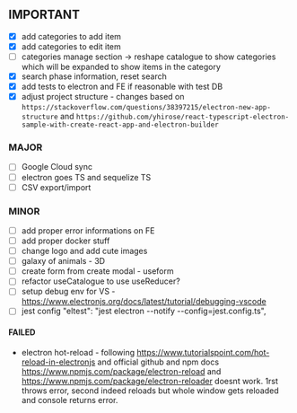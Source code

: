 ## IMPORTANT

- [x] add categories to add item
- [x] add categories to edit item
- [ ] categories manage section -> reshape catalogue to show categories which will be expanded to show items in the category
- [x] search phase information, reset search
- [x] add tests to electron and FE if reasonable with test DB
- [x] adjust project structure - changes based on
      `https://stackoverflow.com/questions/38397215/electron-new-app-structure` and `https://github.com/yhirose/react-typescript-electron-sample-with-create-react-app-and-electron-builder`

### MAJOR

- [ ] Google Cloud sync
- [ ] electron goes TS and sequelize TS
- [ ] CSV export/import

### MINOR

- [ ] add proper error informations on FE
- [ ] add proper docker stuff
- [ ] change logo and add cute images
- [ ] galaxy of animals - 3D
- [ ] create form from create modal - useform
- [ ] refactor useCatalogue to use useReducer?
- [ ] setup debug env for VS - https://www.electronjs.org/docs/latest/tutorial/debugging-vscode
- [ ] jest config "eltest": "jest electron --notify --config=jest.config.ts",

#### FAILED

- electron hot-reload - following https://www.tutorialspoint.com/hot-reload-in-electronjs and official github and npm docs https://www.npmjs.com/package/electron-reload and https://www.npmjs.com/package/electron-reloader doesnt work. 1rst throws error, second indeed reloads but whole window gets reloaded and console returns error.
